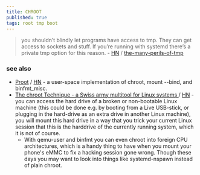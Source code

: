 ```yaml
---
title: CHROOT
published: true
tags: root tmp boot
---
```

> you shouldn’t blindly let programs have access to tmp. They can get access to sockets and stuff. If you’re running with systemd there’s a private tmp option for this reason. - [HN](https://news.ycombinator.com/item?id=42264301) / [the-many-perils-of-tmp](https://salvatoresecurity.com/the-many-perils-of-tmp/)

### see also
- [Proot](https://proot-me.github.io/) / [HN](https://news.ycombinator.com/item?id=42262308) - a user-space implementation of chroot, mount --bind, and binfmt_misc.
- [The chroot Technique - a Swiss army multitool for Linux systems ](https://livesys.se/posts/the-chroot-technique/) / [HN](https://news.ycombinator.com/item?id=43632379) - you can access the hard drive of a broken or non-bootable Linux machine (this could be done e.g. by booting from a Live USB-stick, or plugging in the hard-drive as an extra drive in another Linux machine), you will mount this hard drive in a way that you trick your current Linux session that this is the harddrive of the currently running system, which it is not of course.
	- With qemu-user and binfmt you can even chroot into foreign CPU architectures, which is a handy thing to have when you mount your phone's eMMC to fix a hacking session gone wrong.
Though these days you may want to look into things like systemd-nspawn instead of plain chroot.
